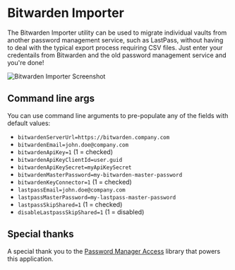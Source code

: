 # Bitwarden Importer

The Bitwarden Importer utility can be used to migrate individual vaults from another password management service, such as LastPass, without having to deal with the typical export process requiring CSV files. Just enter your credentails from Bitwarden and the old password management service and you're done!

![Bitwarden Importer Screenshot](https://user-images.githubusercontent.com/1190944/236015514-76f2c282-73c3-442a-95a4-698c929e6ad5.png)

## Command line args

You can use command line arguments to pre-populate any of the fields with default values:

- `bitwardenServerUrl=https://bitwarden.company.com`
- `bitwardenEmail=john.doe@company.com`
- `bitwardenApiKey=1` (1 = checked)
- `bitwardenApiKeyClientId=user.guid`
- `bitwardenApiKeySecret=myApiKeySecret`
- `bitwardenMasterPassword=my-bitwarden-master-password`
- `bitwardenKeyConnector=1` (1 = checked)
- `lastpassEmail=john.doe@company.com`
- `lastpassMasterPassword=my-lastpass-master-password`
- `lastpassSkipShared=1` (1 = checked)
- `disableLastpassSkipShared=1` (1 = disabled)

## Special thanks

A special thank you to the [Password Manager Access](https://github.com/detunized/password-manager-access) library that powers this application.
